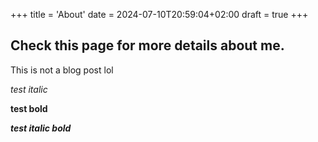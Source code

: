 +++
title = 'About'
date = 2024-07-10T20:59:04+02:00
draft = true
+++

## Check this page for more details about me.
This is not a blog post lol

_test italic_

__test bold__

___test italic bold___